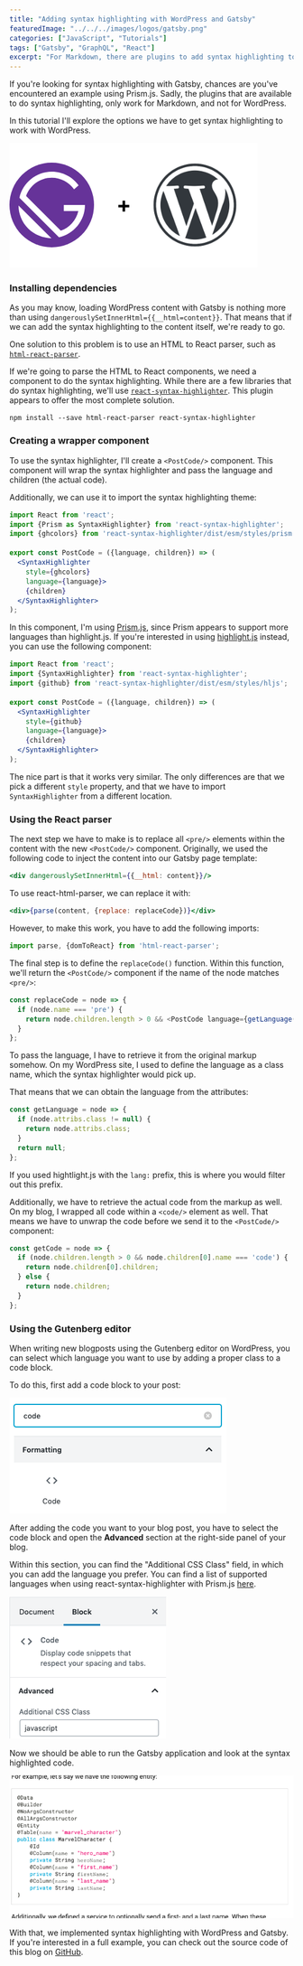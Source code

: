 ```yaml
---
title: "Adding syntax highlighting with WordPress and Gatsby"
featuredImage: "../../../images/logos/gatsby.png"
categories: ["JavaScript", "Tutorials"]
tags: ["Gatsby", "GraphQL", "React"]
excerpt: "For Markdown, there are plugins to add syntax highlighting to your Gatsbby website. In this tutorial we'll explore the alternatives for adding syntax highlighting through WordPress."
---
```


If you're looking for syntax highlighting with Gatsby, chances are you've encountered an example using Prism.js. Sadly, the plugins that are available to do syntax highlighting, only work for Markdown, and not for WordPress.

In this tutorial I'll explore the options we have to get syntax highlighting to work with WordPress.

![Gatsby + WordPress](./images/gatsby-wordpress.png)

### Installing dependencies

As you may know, loading WordPress content with Gatsby is nothing more than using `dangerouslySetInnerHtml={{__html=content}}`. That means that if we can add the syntax highlighting to the content itself, we're ready to go.

One solution to this problem is to use an HTML to React parser, such as [`html-react-parser`](https://www.npmjs.com/package/html-react-parser).

If we're going to parse the HTML to React components, we need a component to do the syntax highlighting. While there are a few libraries that do syntax highlighting, we'll use [`react-syntax-highlighter`](https://www.npmjs.com/package/react-syntax-highlighter). This plugin appears to offer the most complete solution.

```
npm install --save html-react-parser react-syntax-highlighter
```

### Creating a wrapper component

To use the syntax highlighter, I'll create a `<PostCode/>` component. This component will wrap the syntax highlighter and pass the language and children (the actual code).

Additionally, we can use it to import the syntax highlighting theme:

```jsx
import React from 'react';
import {Prism as SyntaxHighlighter} from 'react-syntax-highlighter';
import {ghcolors} from 'react-syntax-highlighter/dist/esm/styles/prism';

export const PostCode = ({language, children}) => (
  <SyntaxHighlighter
    style={ghcolors}
    language={language}>
    {children}
  </SyntaxHighlighter>
);
```

In this component, I'm using [Prism.js](https://prismjs.com/), since Prism appears to support more languages than highlight.js. If you're interested in using [highlight.js](https://highlightjs.org/) instead, you can use the following component:

```jsx
import React from 'react';
import {SyntaxHighlighter} from 'react-syntax-highlighter';
import {github} from 'react-syntax-highlighter/dist/esm/styles/hljs';

export const PostCode = ({language, children}) => (
  <SyntaxHighlighter
    style={github}
    language={language}>
    {children}
  </SyntaxHighlighter>
);
```

The nice part is that it works very similar. The only differences are that we pick a different `style` property, and that we have to import `SyntaxHighlighter` from a different location.

### Using the React parser

The next step we have to make is to replace all `<pre/>` elements within the content with the new `<PostCode/>` component. Originally, we used the following code to inject the content into our Gatsby page template:

```jsx
<div dangerouslySetInnerHtml={{__html: content}}/>
```

To use react-html-parser, we can replace it with:

```jsx
<div>{parse(content, {replace: replaceCode})}</div>
```

However, to make this work, you have to add the following imports:

```javascript
import parse, {domToReact} from 'html-react-parser';
```

The final step is to define the `replaceCode()` function. Within this function, we'll return the `<PostCode/>` component if the name of the node matches `<pre/>`:

```javascript
const replaceCode = node => {
  if (node.name === 'pre') {
    return node.children.length > 0 && <PostCode language={getLanguage(node)}>{domToReact(getCode(node))}</PostCode>;
  }
};
```

To pass the language, I have to retrieve it from the original markup somehow. On my WordPress site, I used to define the language as a class name, which the syntax highlighter would pick up.

That means that we can obtain the language from the attributes:

```javascript
const getLanguage = node => {
  if (node.attribs.class != null) {
    return node.attribs.class;
  }
  return null;
};
```

If you used hightlight.js with the `lang:` prefix, this is where you would filter out this prefix.

Additionally, we have to retrieve the actual code from the markup as well. On my blog, I wrapped all code within a `<code/>` element as well. That means we have to unwrap the code before we send it to the `<PostCode/>` component:

```javascript
const getCode = node => {
  if (node.children.length > 0 && node.children[0].name === 'code') {
    return node.children[0].children;
  } else {
    return node.children;
  }
};
```

### Using the Gutenberg editor

When writing new blogposts using the Gutenberg editor on WordPress, you can select which language you want to use by adding a proper class to a code block.

To do this, first add a code block to your post:

![Screenshot of adding a code block to WordPress](./images/Screenshot-2019-09-06-10.10.10.png)

After adding the code you want to your blog post, you have to select the code block and open the **Advanced** section at the right-side panel of your blog.

Within this section, you can find the "Additional CSS Class" field, in which you can add the language you prefer. You can find a list of supported languages when using react-syntax-highlighter with Prism.js [here](https://github.com/conorhastings/react-syntax-highlighter/blob/HEAD/AVAILABLE_LANGUAGES_PRISM.MD).

![Screenshot of the advanced section within the block pane.](./images/Screenshot-2019-09-06-10.12.52.png)

Now we should be able to run the Gatsby application and look at the syntax highlighted code.

![Screenshot of syntax highlighted code](./images/Screenshot-2019-09-05-14.06.26.png)

With that, we implemented syntax highlighting with WordPress and Gatsby. If you're interested in a full example, you can check out the source code of this blog on [GitHub](https://github.com/g00glen00b/gatsby-blog).
